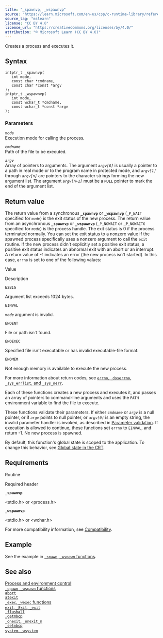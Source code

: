 ```yaml
---
title: "_spawnvp, _wspawnvp"
source: "https://learn.microsoft.com/en-us/cpp/c-runtime-library/reference/spawnvp-wspawnvp?view=msvc-170"
source_tag: "mslearn"
license: "CC BY 4.0"
license_url: "https://creativecommons.org/licenses/by/4.0/"
attribution: "© Microsoft Learn (CC BY 4.0)"
---
```

Creates a process and executes it.

## Syntax

```
intptr_t _spawnvp(
   int mode,
   const char *cmdname,
   const char *const *argv
);
intptr_t _wspawnvp(
   int mode,
   const wchar_t *cmdname,
   const wchar_t *const *argv
);
```

### Parameters

_`mode`_  
Execution mode for calling the process.

_`cmdname`_  
Path of the file to be executed.

_`argv`_  
Array of pointers to arguments. The argument _`argv[0]`_ is usually a pointer to a path in real mode or to the program name in protected mode, and _`argv[1]`_ through _`argv[n]`_ are pointers to the character strings forming the new argument list. The argument _`argv[n+1]`_ must be a `NULL` pointer to mark the end of the argument list.

## Return value

The return value from a synchronous **`_spawnvp`** or **`_wspawnvp`** (`_P_WAIT` specified for _`mode`_) is the exit status of the new process. The return value from an asynchronous **`_spawnvp`** or **`_wspawnvp`** (`_P_NOWAIT` or `_P_NOWAITO` specified for _`mode`_) is the process handle. The exit status is 0 if the process terminated normally. You can set the exit status to a nonzero value if the spawned process specifically uses a nonzero argument to call the `exit` routine. If the new process didn't explicitly set a positive exit status, a positive exit status indicates an abnormal exit with an abort or an interrupt. A return value of -1 indicates an error (the new process isn't started). In this case, `errno` is set to one of the following values:

Value

Description

`E2BIG`

Argument list exceeds 1024 bytes.

`EINVAL`

_`mode`_ argument is invalid.

`ENOENT`

File or path isn't found.

`ENOEXEC`

Specified file isn't executable or has invalid executable-file format.

`ENOMEM`

Not enough memory is available to execute the new process.

For more information about return codes, see [`errno`, `_doserrno`, `_sys_errlist`, and `_sys_nerr`](https://learn.microsoft.com/en-us/cpp/c-runtime-library/errno-doserrno-sys-errlist-and-sys-nerr?view=msvc-170).

Each of these functions creates a new process and executes it, and passes an array of pointers to command-line arguments and uses the `PATH` environment variable to find the file to execute.

These functions validate their parameters. If either _`cmdname`_ or _`argv`_ is a null pointer, or if _`argv`_ points to null pointer, or _`argv[0]`_ is an empty string, the invalid parameter handler is invoked, as described in [Parameter validation](https://learn.microsoft.com/en-us/cpp/c-runtime-library/parameter-validation?view=msvc-170). If execution is allowed to continue, these functions set `errno` to `EINVAL`, and return -1. No new process is spawned.

By default, this function's global state is scoped to the application. To change this behavior, see [Global state in the CRT](https://learn.microsoft.com/en-us/cpp/c-runtime-library/global-state?view=msvc-170).

## Requirements

Routine

Required header

**`_spawnvp`**

<stdio.h> or <process.h>

**`_wspawnvp`**

<stdio.h> or <wchar.h>

For more compatibility information, see [Compatibility](https://learn.microsoft.com/en-us/cpp/c-runtime-library/compatibility?view=msvc-170).

## Example

See the example in [`_spawn`, `_wspawn` functions](https://learn.microsoft.com/en-us/cpp/c-runtime-library/spawn-wspawn-functions?view=msvc-170).

## See also

[Process and environment control](https://learn.microsoft.com/en-us/cpp/c-runtime-library/process-and-environment-control?view=msvc-170)  
[`_spawn`, `_wspawn` functions](https://learn.microsoft.com/en-us/cpp/c-runtime-library/spawn-wspawn-functions?view=msvc-170)  
[`abort`](https://learn.microsoft.com/en-us/cpp/c-runtime-library/reference/abort?view=msvc-170)  
[`atexit`](https://learn.microsoft.com/en-us/cpp/c-runtime-library/reference/atexit?view=msvc-170)  
[`_exec`, `_wexec` functions](https://learn.microsoft.com/en-us/cpp/c-runtime-library/exec-wexec-functions?view=msvc-170)  
[`exit`, `_Exit`, `_exit`](https://learn.microsoft.com/en-us/cpp/c-runtime-library/reference/exit-exit-exit?view=msvc-170)  
[`_flushall`](https://learn.microsoft.com/en-us/cpp/c-runtime-library/reference/flushall?view=msvc-170)  
[`_getmbcp`](https://learn.microsoft.com/en-us/cpp/c-runtime-library/reference/getmbcp?view=msvc-170)  
[`_onexit`, `_onexit_m`](https://learn.microsoft.com/en-us/cpp/c-runtime-library/reference/onexit-onexit-m?view=msvc-170)  
[`_setmbcp`](https://learn.microsoft.com/en-us/cpp/c-runtime-library/reference/setmbcp?view=msvc-170)  
[`system`, `_wsystem`](https://learn.microsoft.com/en-us/cpp/c-runtime-library/reference/system-wsystem?view=msvc-170)